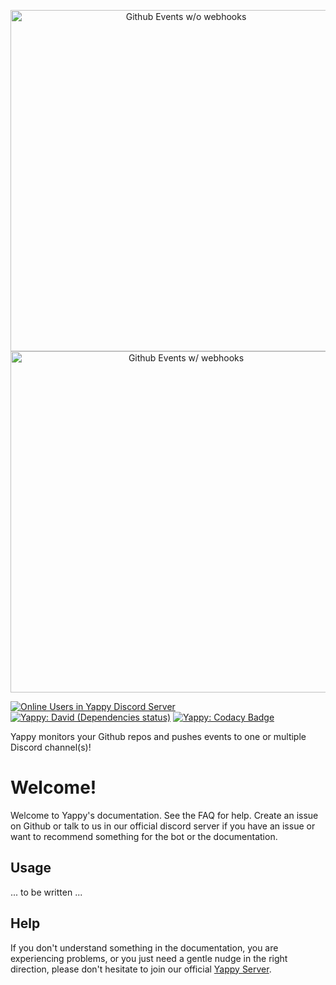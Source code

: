 <p align="center">
  <a href="https://datitisev.github.io/DiscordBot-Yappy">
    <img alt="Github Events w/o webhooks" src="https://u.pomf.is/jzajwy.png" width="546"><br />
    <img alt="Github Events w/ webhooks" src="https://u.pomf.is/vurxay.png" width="546"><br />
  </a>
</p>

[![Online Users in Yappy Discord Server](https://discordapp.com/api/guilds/231548941492027393/embed.png)](https://discord.gg/HHqndMG)
[![Yappy: David (Dependencies status)](https://img.shields.io/david/datitisev/DiscordBot-Yappy.svg?maxAge=2592000)](https://david-dm.org/datitisev/DiscordBot-Yappy)
[![Yappy: Codacy Badge](https://api.codacy.com/project/badge/Grade/950ed41fd5b6417d9cc83f332d93e0ef)](https://www.codacy.com/app/datiti/DiscordBot-Yappy?utm_source=github.com&amp;utm_medium=referral&amp;utm_content=datitisev/DiscordBot-Yappy&amp;utm_campaign=Badge_Grade)

Yappy monitors your Github repos and pushes events to one or multiple Discord channel(s)!

# Welcome!
Welcome to Yappy's documentation. See the FAQ for help. Create an issue on Github or talk to us in our official discord server if you have an issue or want to recommend something for the bot or the documentation.

## Usage
... to be written ...

## Help
If you don't understand something in the documentation, you are experiencing problems, or you just need a gentle
nudge in the right direction, please don't hesitate to join our official [Yappy Server](https://discord.gg/HHqndMG).
